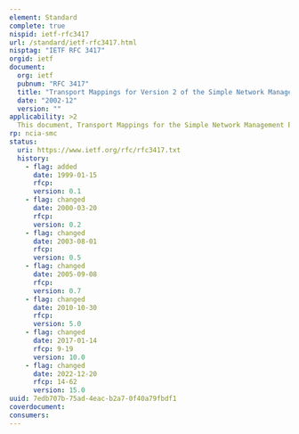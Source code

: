 ```yaml
---
element: Standard
complete: true
nispid: ietf-rfc3417
url: /standard/ietf-rfc3417.html
nisptag: "IETF RFC 3417"
orgid: ietf
document:
  org: ietf
  pubnum: "RFC 3417"
  title: "Transport Mappings for Version 2 of the Simple Network Management Protocol (SNMPv2)"
  date: "2002-12"
  version: ""
applicability: >2
  This document, Transport Mappings for the Simple Network Management Protocol, defines how the management protocol (RFC3416) may be carried over a variety of protocol suites. It is the purpose of this document to define how the SNMP maps onto an initial set of transport domains. At the time of this writing, work was in progress to define an IPv6 mapping, described in (RFC3419). Other mappings may be defined in the future.
rp: ncia-smc
status:
  uri: https://www.ietf.org/rfc/rfc3417.txt
  history: 
    - flag: added
      date: 1999-01-15
      rfcp: 
      version: 0.1
    - flag: changed
      date: 2000-03-20
      rfcp: 
      version: 0.2
    - flag: changed
      date: 2003-08-01
      rfcp: 
      version: 0.5
    - flag: changed
      date: 2005-09-08
      rfcp: 
      version: 0.7
    - flag: changed
      date: 2010-10-30
      rfcp: 
      version: 5.0
    - flag: changed
      date: 2017-01-14
      rfcp: 9-19
      version: 10.0
    - flag: changed
      date: 2022-12-20
      rfcp: 14-62
      version: 15.0
uuid: 7edb707b-75ad-4eac-b2a7-0f40a79fbdf1
coverdocument:
consumers:
---
```

